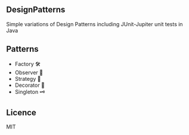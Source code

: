 ## DesignPatterns
Simple variations of Design Patterns including JUnit-Jupiter unit tests in Java

## Patterns
- Factory 🛠
- Observer 🔮
- Strategy 🧪
- Decorator 💝 
- Singleton 🗝

## Licence
MIT
